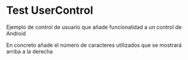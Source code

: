 # Test UserControl

Ejemplo de control de usuario que añade funcionalidad a un control de Android

En concreto añade el número de caracteres utilizados que se mostrará arriba a la derecha
